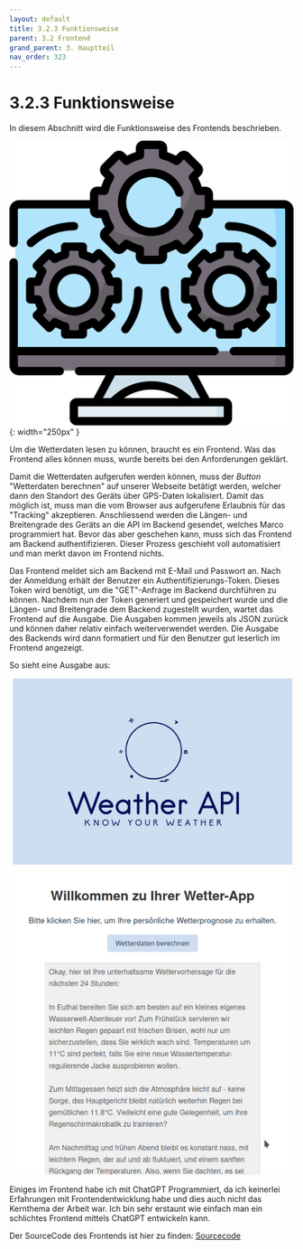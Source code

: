 ```yaml
---
layout: default
title: 3.2.3 Funktionsweise
parent: 3.2 Frontend
grand_parent: 3. Hauptteil
nav_order: 323
---
```



# 3.2.3 Funktionsweise

In diesem Abschnitt wird die Funktionsweise des Frontends beschrieben.

![Funktionalität](../ressources/icons/functional.png){: width="250px" }

Um die Wetterdaten lesen zu können, braucht es ein Frontend. Was das Frontend alles können muss, wurde bereits bei den Anforderungen geklärt.

Damit die Wetterdaten aufgerufen werden können, muss der *Button* "Wetterdaten berechnen" auf unserer Webseite betätigt werden, welcher dann den Standort des Geräts über GPS-Daten lokalisiert. Damit das möglich ist, muss man die vom Browser aus aufgerufene Erlaubnis für das "Tracking" akzeptieren. Anschliessend werden die Längen- und Breitengrade des Geräts an die API im Backend gesendet, welches Marco programmiert hat. Bevor das aber geschehen kann, muss sich das Frontend am Backend authentifizieren. Dieser Prozess geschieht voll automatisiert und man merkt davon im Frontend nichts.

Das Frontend meldet sich am Backend mit E-Mail und Passwort an. Nach der Anmeldung erhält der Benutzer ein Authentifizierungs-Token. Dieses Token wird benötigt, um die "GET"-Anfrage im Backend durchführen zu können. Nachdem nun der Token generiert und gespeichert wurde und die Längen- und Breitengrade dem Backend zugestellt wurden, wartet das Frontend auf die Ausgabe. Die Ausgaben kommen jeweils als JSON zurück und können daher relativ einfach weiterverwendet werden. Die Ausgabe des Backends wird dann formatiert und für den Benutzer gut leserlich im Frontend angezeigt.

So sieht eine Ausgabe aus:

![Screenshot](../ressources/images/frontend/Webseite.jpg)

Einiges im Frontend habe ich mit ChatGPT Programmiert, da ich keinerlei Erfahrungen mit Frontendentwicklung habe und dies auch nicht das Kernthema der Arbeit war. Ich bin sehr erstaunt wie einfach man ein schlichtes Frontend mittels ChatGPT entwickeln kann.

Der SourceCode des Frontends ist hier zu finden: [Sourcecode](https://github.com/Euthal02/SemArb3_WeatherAPI/blob/main/frontend/app/src/components/Mainpage.vue)

